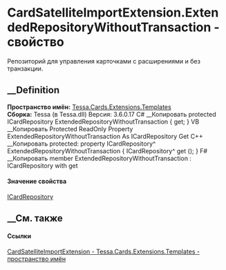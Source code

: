 # CardSatelliteImportExtension.ExtendedRepositoryWithoutTransaction - свойство
Репозиторий для управления карточками с расширениями и без транзакции.
## __Definition
 **Пространство имён:**
[Tessa.Cards.Extensions.Templates](N_Tessa_Cards_Extensions_Templates.htm)  
 **Сборка:** Tessa (в Tessa.dll) Версия: 3.6.0.17
C# __Копировать
     protected ICardRepository ExtendedRepositoryWithoutTransaction { get; }
VB __Копировать
     Protected ReadOnly Property ExtendedRepositoryWithoutTransaction As ICardRepository
    	Get
C++ __Копировать
     protected:
    property ICardRepository^ ExtendedRepositoryWithoutTransaction {
    	ICardRepository^ get ();
    }
F# __Копировать
     member ExtendedRepositoryWithoutTransaction : ICardRepository with get
#### Значение свойства
[ICardRepository](T_Tessa_Cards_ICardRepository.htm)
##  __См. также
#### Ссылки
[CardSatelliteImportExtension -
](T_Tessa_Cards_Extensions_Templates_CardSatelliteImportExtension.htm)
[Tessa.Cards.Extensions.Templates - пространство
имён](N_Tessa_Cards_Extensions_Templates.htm)
